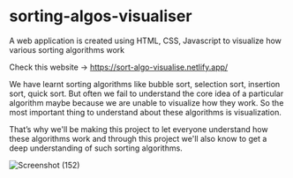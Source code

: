 # sorting-algos-visualiser
A web application is created using HTML, CSS, Javascript to visualize how various sorting
algorithms work

Check this website -> https://sort-algo-visualise.netlify.app/


We have learnt sorting algorithms like bubble sort, selection sort, insertion sort, quick sort.
But often we fail to understand the core idea of a particular algorithm maybe because we
are unable to visualize how they work. So the most important thing to understand about
these algorithms is visualization.


That’s why we'll be making this project to let everyone understand how these algorithms
work and through this project we'll also know to get a deep understanding of such sorting
algorithms.


![Screenshot (152)](https://user-images.githubusercontent.com/57298109/190845099-f8738261-7033-41ec-8cf6-ce04dad33974.png)






